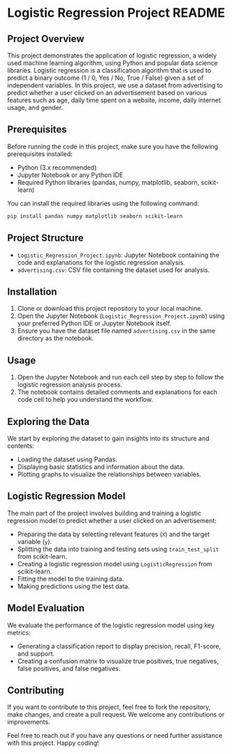 # Logistic Regression Project README

## Project Overview

This project demonstrates the application of logistic regression, a widely used machine learning algorithm, using Python and popular data science libraries. Logistic regression is a classification algorithm that is used to predict a binary outcome (1 / 0, Yes / No, True / False) given a set of independent variables. In this project, we use a dataset from advertising to predict whether a user clicked on an advertisement based on various features such as age, daily time spent on a website, income, daily internet usage, and gender.

## Prerequisites

Before running the code in this project, make sure you have the following prerequisites installed:

- Python (3.x recommended)
- Jupyter Notebook or any Python IDE
- Required Python libraries (pandas, numpy, matplotlib, seaborn, scikit-learn)

You can install the required libraries using the following command:

```bash
pip install pandas numpy matplotlib seaborn scikit-learn
```

## Project Structure

- `Logistic_Regression_Project.ipynb`: Jupyter Notebook containing the code and explanations for the logistic regression analysis.
- `advertising.csv`: CSV file containing the dataset used for analysis.

## Installation

1. Clone or download this project repository to your local machine.
2. Open the Jupyter Notebook (`Logistic_Regression_Project.ipynb`) using your preferred Python IDE or Jupyter Notebook itself.
3. Ensure you have the dataset file named `advertising.csv` in the same directory as the notebook.

## Usage

1. Open the Jupyter Notebook and run each cell step by step to follow the logistic regression analysis process.
2. The notebook contains detailed comments and explanations for each code cell to help you understand the workflow.

## Exploring the Data

We start by exploring the dataset to gain insights into its structure and contents:

- Loading the dataset using Pandas.
- Displaying basic statistics and information about the data.
- Plotting graphs to visualize the relationships between variables.

## Logistic Regression Model

The main part of the project involves building and training a logistic regression model to predict whether a user clicked on an advertisement:

- Preparing the data by selecting relevant features (`X`) and the target variable (`y`).
- Splitting the data into training and testing sets using `train_test_split` from scikit-learn.
- Creating a logistic regression model using `LogisticRegression` from scikit-learn.
- Fitting the model to the training data.
- Making predictions using the test data.

## Model Evaluation

We evaluate the performance of the logistic regression model using key metrics:

- Generating a classification report to display precision, recall, F1-score, and support.
- Creating a confusion matrix to visualize true positives, true negatives, false positives, and false negatives.

## Contributing

If you want to contribute to this project, feel free to fork the repository, make changes, and create a pull request. We welcome any contributions or improvements.


Feel free to reach out if you have any questions or need further assistance with this project. Happy coding!
